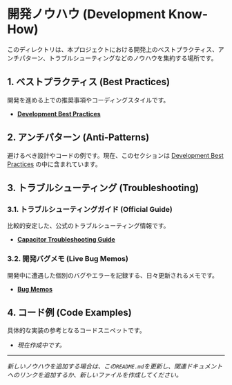 # 開発ノウハウ (Development Know-How)

このディレクトリは、本プロジェクトにおける開発上のベストプラクティス、アンチパターン、トラブルシューティングなどのノウハウを集約する場所です。

## 1. ベストプラクティス (Best Practices)

開発を進める上での推奨事項やコーディングスタイルです。

- **[Development Best Practices](../../../docs/development/best-practices.md)**

## 2. アンチパターン (Anti-Patterns)

避けるべき設計やコードの例です。現在、このセクションは [Development Best Practices](../../../docs/development/best-practices.md) の中に含まれています。

## 3. トラブルシューティング (Troubleshooting)

### 3.1. トラブルシューティングガイド (Official Guide)

比較的安定した、公式のトラブルシューティング情報です。

- **[Capacitor Troubleshooting Guide](../../../focus-flow-capacitor/TROUBLESHOOTING.md)**

### 3.2. 開発バグメモ (Live Bug Memos)

開発中に遭遇した個別のバグやエラーを記録する、日々更新されるメモです。

- **[Bug Memos](./troubleshooting/bug-memos.md)**

## 4. コード例 (Code Examples)

具体的な実装の参考となるコードスニペットです。

- *現在作成中です。*

---

*新しいノウハウを追加する場合は、この`README.md`を更新し、関連ドキュメントへのリンクを追加するか、新しいファイルを作成してください。*
